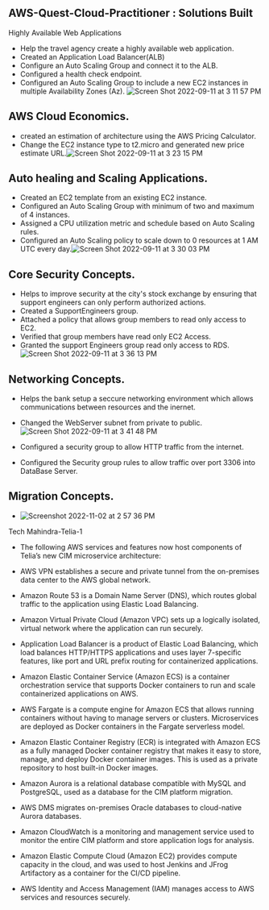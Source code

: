 ## AWS-Quest-Cloud-Practitioner : Solutions Built

Highly Available Web Applications
- Help the travel agency create a highly available web application.
- Created an Application Load Balancer(ALB)
- Configure an Auto Scaling Group and connect it to the ALB.
- Configured a health check endpoint.
- Configured an Auto Scaling Group to include a new EC2 instances in multiple Availability Zones (Az).
![Screen Shot 2022-09-11 at 3 11 57 PM](https://user-images.githubusercontent.com/55474202/189547060-f0c174eb-9fe4-4b40-9aa0-743fd7a6d7f7.png)

## AWS Cloud Economics.
- created an estimation of architecture using the AWS Pricing Calculator.
- Change the EC2 instance type to t2.micro and generated new price estimate URL.![Screen Shot 2022-09-11 at 3 23 15 PM](https://user-images.githubusercontent.com/55474202/189547450-f5018967-5f43-462f-9b49-86c85406ba2f.png)

## Auto healing and Scaling Applications.
- Created an EC2 template from an existing EC2 instance.
- Configured an Auto Scaling Group with minimum of two and maximum of 4 instances.
- Assigned a CPU utilization metric and schedule based on Auto Scaling rules.
- Configured an Auto Scaling policy to scale down to 0 resources at 1 AM UTC every day.![Screen Shot 2022-09-11 at 3 30 03 PM](https://user-images.githubusercontent.com/55474202/189547677-8a2b2048-445d-4117-89b7-226b57458b97.png)

## Core Security Concepts.
- Helps to improve security at the city's stock exchange by ensuring that support engineers can only perform authorized actions.
- Created a SupportEngineers group.
- Attached a policy that allows group members to read only access to EC2.
- Verified that group members have read only EC2 Access.
- Granted the support Engineers group read only access to RDS.![Screen Shot 2022-09-11 at 3 36 13 PM](https://user-images.githubusercontent.com/55474202/189547891-51160940-e4ce-4899-ad72-550b7f423107.png)

## Networking Concepts.
- Helps the bank setup a seccure networking environment which allows communications between resources and the inernet.
- Changed the WebServer subnet from private to public.![Screen Shot 2022-09-11 at 3 41 48 PM](https://user-images.githubusercontent.com/55474202/189548080-ab5c6e8a-d76b-4d4a-83f8-465b60351f63.png)

- Configured a security group to allow HTTP traffic from the internet.
- Configured the Security group rules to allow traffic over port 3306 into DataBase Server. 

## Migration Concepts.
- ![Screenshot 2022-11-02 at 2 57 36 PM](https://user-images.githubusercontent.com/55474202/199590633-5b100eac-c54f-42a7-a46a-a9b5bb70186e.png)
 
Tech Mahindra-Telia-1

- The following AWS services and features now host components of Telia’s new CIM microservice architecture:

- AWS VPN establishes a secure and private tunnel from the on-premises data center to the AWS global network.
- Amazon Route 53 is a Domain Name Server (DNS), which routes global traffic to the application using Elastic Load Balancing.
- Amazon Virtual Private Cloud (Amazon VPC) sets up a logically isolated, virtual network where the application can run securely.
- Application Load Balancer is a product of Elastic Load Balancing, which load balances HTTP/HTTPS applications and uses layer 7-specific features, like     port and URL prefix routing for containerized applications.
- Amazon Elastic Container Service (Amazon ECS) is a container orchestration service that supports Docker containers to run and scale containerized           applications on AWS.
- AWS Fargate is a compute engine for Amazon ECS that allows running containers without having to manage servers or clusters. Microservices are deployed as   Docker containers in the Fargate serverless model.
- Amazon Elastic Container Registry (ECR) is integrated with Amazon ECS as a fully managed Docker container registry that makes it easy to store, manage,     and deploy Docker container images. This is used as a private repository to host built-in Docker images.
- Amazon Aurora is a relational database compatible with MySQL and PostgreSQL, used as a database for the CIM platform migration.
- AWS DMS migrates on-premises Oracle databases to cloud-native Aurora databases.
- Amazon CloudWatch is a monitoring and management service used to monitor the entire CIM platform and store application logs for analysis.
- Amazon Elastic Compute Cloud (Amazon EC2) provides compute capacity in the cloud, and was used to host Jenkins and JFrog Artifactory as a container for     the CI/CD pipeline.
- AWS Identity and Access Management (IAM) manages access to AWS services and resources securely.
